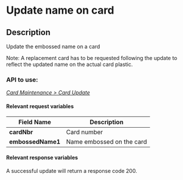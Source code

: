 # Update name on card

## Description

Update the embossed name on a card

Note: A replacement card has to be requested following the update to reflect the updated name on the actual card plastic.

### API to use: 

*[Card Maintenance > Card Update](../api/?type=post&path=/fv_emea/v1/cardUpdate)*

#### Relevant request variables

| Field Name        | Description               |
|-------------------|---------------------------|
| **cardNbr**       | Card number               |
| **embossedName1** | Name embossed on the card |

#### Relevant response variables

A successful update will return a response code 200.
